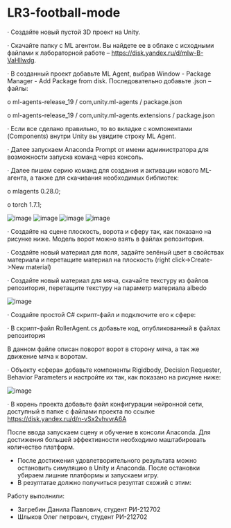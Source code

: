 # LR3-football-mode
·	Создайте новый пустой 3D проект на Unity.

·	Скачайте папку с ML агентом. Вы найдете ее в облаке с исходными файлами к лабораторной работе – https://disk.yandex.ru/d/mIw-B-VaHllwdg.

·	В созданный проект добавьте ML Agent, выбрав Window - Package Manager - Add Package from disk. Последовательно добавьте .json – файлы:

o	ml-agents-release_19 / com,unity.ml-agents / package.json

o	ml-agents-release_19 / com,unity.ml-agents.extensions / package.json

·	Если все сделано правильно, то во вкладке с компонентами (Components) внутри Unity вы увидите строку ML Agent.

·	Далее запускаем Anaconda Prompt от имени администратора для возможности запуска команд через консоль.

·	Далее пишем серию команд для создания и активации нового ML-агента, а также для скачивания необходимых библиотек:

o	mlagents 0.28.0;

o	torch 1.7.1;

![image](https://user-images.githubusercontent.com/114522298/207288815-7502d2ba-2283-4ebf-a88f-cde84cdf5fe0.png)
![image](https://user-images.githubusercontent.com/114522298/207288844-925ce2e8-3a3f-4e0c-8ae7-5aba5bb980a7.png)
![image](https://user-images.githubusercontent.com/114522298/207288874-7e424ae1-569d-4267-a531-0604da4d8ea8.png)
![image](https://user-images.githubusercontent.com/114522298/207288900-e9ceaec6-cc18-49ed-bf1a-89a4bbb8a92d.png)



·	Создайте на сцене плоскость, ворота и сферу так, как показано на рисунке ниже. Модель ворот можно взять в файлах репозитория. 

· Создайте новый материал для поля, задайте зелёный цвет в свойствах материала и перетащите материал на плоскость (right click->Create->New material)

· Создайте новый материал для мяча, скачайте текстуру из файлов репозитория, перетащите текстуру на параметр материала albedo 


![image](https://user-images.githubusercontent.com/114522298/207294963-67373f99-e1f0-4732-9b67-25fc61aea3ef.png)

·	Создайте простой C# скрипт-файл и подключите его к сфере:

·	В скрипт-файл RollerAgent.cs добавьте код, опубликованный в файлах репозитория

В данном файле описан поворот ворот в сторону мяча, а так же движение мяча к воротам.

·	Объекту «сфера» добавьте компоненты Rigidbody, Decision Requester, Behavior Parameters и настройте их так, как показано на рисунке ниже:

 ![image](https://user-images.githubusercontent.com/114522298/207300335-eed85997-9872-4c03-af05-9ff08db0de15.png)
 
·	В корень проекта добавьте файл конфигурации нейронной сети, доступный в папке с файлами проекта по ссылке https://disk.yandex.ru/d/n-vSx2vhvvrA6A

После ввода запускаем сцену и обучение в консоли Anaconda. Для достижения большей эффективности необходимо маштабировать количество платформ.
  - После достижения удовлетворительного результата можно остановить симуляцию в Unity и Anaconda. После остановки убираем лишние платформы и запускаем игру.
  - В резултатае должно получиться резултат схожий с этим:





Работу выполнили:
  - Загребин Данила Павлович, студент РИ-212702
  - Шлыков Олег петрович, студент РИ-212702

